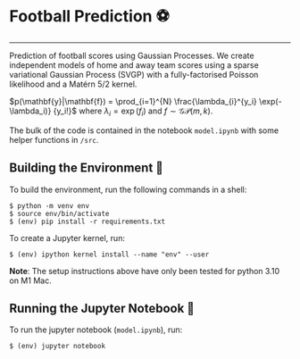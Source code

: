 # Football Prediction :soccer:
---

Prediction of football scores using Gaussian Processes. We create independent models of home and away team scores using a sparse variational Gaussian Process (SVGP) with a fully-factorised Poisson likelihood and a Matérn 5/2 kernel.

$p(\mathbf{y}|\mathbf{f}) = \prod_{i=1}^{N} \frac{\lambda_{i}^{y_i} \exp(-\lambda_i)} {y_i!}$ where $\lambda_i = \exp (f_i)$ and $f \sim \mathcal{GP}(m, k)$.

The bulk of the code is contained in the notebook `model.ipynb` with some helper functions in `/src`.


## Building the Environment :hammer:

To build the environment, run the following commands in a shell:

```
$ python -m venv env
$ source env/bin/activate
$ (env) pip install -r requirements.txt
```

To create a Jupyter kernel, run:

```
$ (env) ipython kernel install --name "env" --user
```

**Note**: The setup instructions above have only been tested for python 3.10 on M1 Mac.

## Running the Jupyter Notebook :running:

To run the jupyter notebook (`model.ipynb`), run:

```
$ (env) jupyter notebook
```



